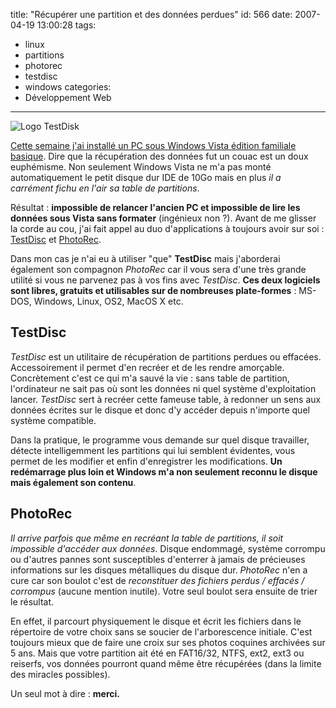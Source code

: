 title: "Récupérer une partition et des données perdues"
id: 566
date: 2007-04-19 13:00:28
tags:
- linux
- partitions
- photorec
- testdisc
- windows
categories:
- Développement Web
---

![Logo TestDisk](https://oncletom.io/images/2007/04/testdisklogo-clear-100.gif)

[Cette semaine j'ai installé un PC sous Windows Vista édition familiale basique](https://oncletom.io/2007/04/15/hasta-la-vista/). Dire que la récupération des données fut un couac est un doux euphémisme. Non seulement Windows Vista ne m'a pas monté automatiquement le petit disque dur IDE de 10Go mais en plus _il a carrément fichu en l'air sa table de partitions_.

Résultat : **impossible de relancer l'ancien PC et impossible de lire les données sous Vista sans formater** (ingénieux non ?). Avant de me glisser la corde au cou, j'ai fait appel au duo d'applications à toujours avoir sur soi : [TestDisc](http://www.cgsecurity.org/wiki/TestDisk) et [PhotoRec](http://www.cgsecurity.org/wiki/PhotoRec).
<!--more-->
Dans mon cas je n'ai eu à utiliser "que" **TestDisc** mais j'aborderai également son compagnon _PhotoRec_ car il vous sera d'une très grande utilité si vous ne parvenez pas à vos fins avec _TestDisc_.
**Ces deux logiciels sont libres, gratuits et utilisables sur de nombreuses plate-formes** : MS-DOS, Windows, Linux, OS2, MacOS X etc.

## TestDisc

_TestDisc_ est un utilitaire de récupération de partitions perdues ou effacées. Accessoirement il permet d'en recréer et de les rendre amorçable. Concrètement c'est ce qui m'a sauvé la vie : sans table de partition, l'ordinateur ne sait pas où sont les données ni quel système d'exploitation lancer. _TestDisc_ sert à recréer cette fameuse table, à redonner un sens aux données écrites sur le disque et donc d'y accéder depuis n'importe quel système compatible.

Dans la pratique, le programme vous demande sur quel disque travailler, détecte intelligemment les partitions qui lui semblent évidentes, vous permet de les modifier et enfin d'enregistrer les modifications. **Un redémarrage plus loin et Windows m'a non seulement reconnu le disque mais également son contenu**.

## PhotoRec

_Il arrive parfois que même en recréant la table de partitions, il soit impossible d'accéder aux données_. Disque endommagé, système corrompu ou d'autres pannes sont susceptibles d'enterrer à jamais de précieuses informations sur les disques métalliques du disque dur. _PhotoRec_ n'en a cure car son boulot c'est de _reconstituer des fichiers perdus / effacés / corrompus_ (aucune mention inutile). Votre seul boulot sera ensuite de trier le résultat.

En effet, il parcourt physiquement le disque et écrit les fichiers dans le répertoire de votre choix sans se soucier de l'arborescence initiale. C'est toujours mieux que de faire une croix sur ses photos coquines archivées sur 5 ans. Mais que votre partition ait été en FAT16/32, NTFS, ext2, ext3 ou reiserfs, vos données pourront quand même être récupérées (dans la limite des miracles possibles).

Un seul mot à dire : **merci.**